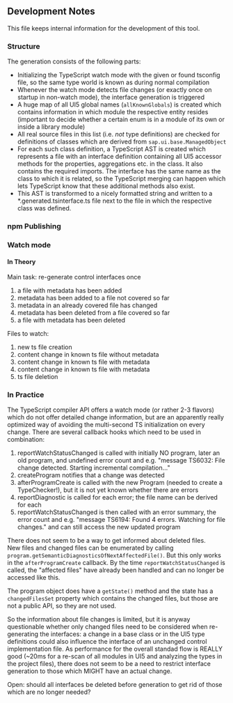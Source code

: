 ## Development Notes

This file keeps internal information for the development of this tool.

### Structure

The generation consists of the following parts:

- Initializing the TypeScript watch mode with the given or found tsconfig file, so the same type world is known as during normal compilation
- Whenever the watch mode detects file changes (or exactly once on startup in non-watch mode), the interface generation is triggered
- A huge map of all UI5 global names (`allKnownGlobals`) is created which contains information in which module the respective entity resides (important to decide whether a certain enum is in a module of its own or inside a library module)
- All real source files in this list (i.e. <i>not</i> type definitions) are checked for definitions of classes which are derived from `sap.ui.base.ManagedObject`
- For each such class definition, a TypeScript AST is created which represents a file with an interface definition containing all UI5 accessor methods for the properties, aggregations etc. in the class. It also contains the required imports. The interface has the same name as the class to which it is related, so the TypeScript merging can happen which lets TypeScript know that these additional methods also exist.
- This AST is transformed to a nicely formatted string and written to a \*.generated.tsinterface.ts file next to the file in which the respective class was defined.

### npm Publishing

### Watch mode

#### In Theory

Main task: re-generate control interfaces once

1. a file with metadata has been added
2. metadata has been added to a file not covered so far
3. metadata in an already covered file has changed
4. metadata has been deleted from a file covered so far
5. a file with metadata has been deleted

Files to watch:

1. new ts file creation
2. content change in known ts file without metadata
3. content change in known ts file with metadata
4. content change in known ts file with metadata
5. ts file deletion

### In Practice

The TypeScript compiler API offers a watch mode (or rather 2-3 flavors) which do not offer detailed change information, but are an apparently really optimized way of avoiding the multi-second TS initialization on every change. There are several callback hooks which need to be used in combination:

1.  reportWatchStatusChanged is called with initially NO program, later an old program, and undefined error count and e.g. "message TS6032: File change detected. Starting incremental compilation..."
2.  createProgram notifies that a change was detected
3.  afterProgramCreate is called with the new Program (needed to create a TypeChecker!), but it is not yet known whether there are errors
4.  reportDiagnostic is called for each error; the file name can be derived for each
5.  reportWatchStatusChanged is then called with an error summary, the error count and e.g. "message TS6194: Found 4 errors. Watching for file changes." and can still access the new updated program

There does not seem to be a way to get informed about deleted files.<br>
New files and changed files can be enumerated by calling `program.getSemanticDiagnosticsOfNextAffectedFile()`. But this only works in the `afterProgramCreate` callback. By the time `reportWatchStatusChanged` is called, the "affected files" have already been handled and can no longer be accessed like this.

The program object does have a `getState()` method and the state has a `changedFilesSet` property which contains the changed files, but those are not a public API, so they are not used.

So the information about file changes is limited, but it is anyway questionable whether only changed files need to be considered when re-generating the interfaces: a change in a base class or in the UI5 type definitions could also influence the interface of an unchanged control implementation file. As performance for the overall standad flow is REALLY good (~20ms for a re-scan of all modules in UI5 and analyzing the types in the project files), there does not seem to be a need to restrict interface generation to those which MIGHT have an actual change.

Open: should all interfaces be deleted before generation to get rid of those which are no longer needed?
